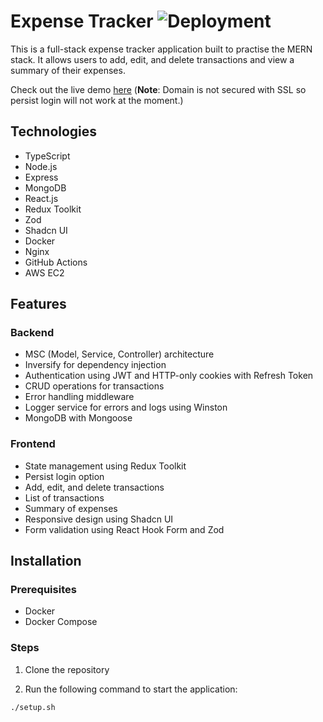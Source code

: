 # Expense Tracker ![Deployment](https://github.com/jekku123/expense-tracker/actions/workflows/deploy.yml/badge.svg)

This is a full-stack expense tracker application built to practise the MERN stack. It allows users to add, edit, and delete transactions and view a summary of their expenses.

Check out the live demo [here](http://13.48.129.24:5173/) (**Note**: Domain is not secured with SSL so persist login will not work at the moment.)

## Technologies

- TypeScript
- Node.js
- Express
- MongoDB
- React.js
- Redux Toolkit
- Zod
- Shadcn UI
- Docker
- Nginx
- GitHub Actions
- AWS EC2

## Features

### Backend

- MSC (Model, Service, Controller) architecture
- Inversify for dependency injection
- Authentication using JWT and HTTP-only cookies with Refresh Token
- CRUD operations for transactions
- Error handling middleware
- Logger service for errors and logs using Winston
- MongoDB with Mongoose

### Frontend

- State management using Redux Toolkit
- Persist login option
- Add, edit, and delete transactions
- List of transactions
- Summary of expenses
- Responsive design using Shadcn UI
- Form validation using React Hook Form and Zod

## Installation

### Prerequisites

- Docker
- Docker Compose

### Steps

1. Clone the repository

2. Run the following command to start the application:

```shell
./setup.sh
```
